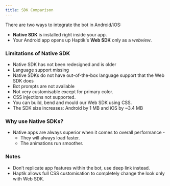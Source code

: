 ```yaml
---
title: SDK Comparison
---
```


There are two ways to integrate the bot in Android/iOS:
* **Native SDK** is installed right inside your app.
* Your Android app opens up Haptik's **Web SDK** only as a _webview_.

### Limitations of Native SDK
* Native SDK has not been redesigned and is older
* Language support missing
* Native SDKs do not have out-of-the-box language support that the Web SDK does
* Bot prompts are not available
* Not very customisable except for primary color.
* CSS injections not supported. 
* You can build, bend and mould our Web SDK using CSS.
* The SDK size increases: Android by 1 MB and iOS by ~3.4 MB

### Why use Native SDKs?
* Native apps are always superior when it comes to overall performance -
  * They will always load faster.
  * The animations run smoother.

### Notes
* Don’t replicate app features within the bot, use deep link instead.
* Haptik allows full CSS customisation to completely change the look only with Web SDK.
